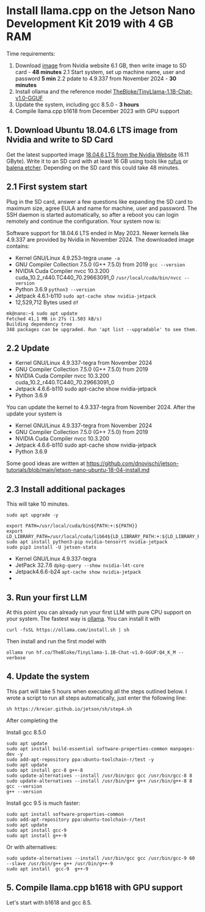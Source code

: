 # Install llama.cpp on the Jetson Nano Development Kit 2019 with 4 GB RAM

Time requirements:

1. Download [image](https://developer.nvidia.com/jetson-nano-sd-card-image) from Nvidia website 6.1 GB, then write image to SD card - **48 minutes**
2.1 Start system, set up machine name, user and password **5 min**
2.2 pdate to 4.9.337 from November 2024 - **30 minutes**
3. Install ollama and the reference model [TheBloke/TinyLlama-1.1B-Chat-v1.0-GGUF](https://huggingface.co/TheBloke/TinyLlama-1.1B-Chat-v1.0-GGUF?local-app=ollama)
4. Update the system, including gcc 8.5.0 - **3 hours**
5. Compile llama.cpp b1618 from December 2023 with GPU support

## 1. Download Ubuntu 18.04.6 LTS image from Nvidia and write to SD Card

Get the latest supported image [18.04.6 LTS from the Nvidia Website](https://developer.nvidia.com/embedded/learn/get-started-jetson-nano-devkit#write) (6.11 GByte). Write it to an SD card with at least 16 GB using tools like [rufus](https://rufus.ie/en/) or [balena etcher](https://etcher.balena.io/). Depending on the SD card this could take 48 minutes.



## 2.1 First system start

Plug in the SD card, answer a few questions like expanding the SD card to maximum size, agree EULA and name for machine, user and password. The SSH daemon is started automatically, so after a reboot you can login remotely and continue the configuration. Your system now is:

Software support for 18.04.6 LTS ended in May 2023. Newer kernels like 4.9.337 are provided by Nvidia in November 2024. The downloaded image contains:

- Kernel GNU/Linux 4.9.253-tegra `uname -a`
- GNU Compiler Collection 7.5.0 (G++ 7.5.0) from 2019 `gcc --version`
- NVIDIA Cuda Compiler nvcc 10.3.200 cuda_10.2_r440.TC440_70.29663091_0 `/usr/local/cuda/bin/nvcc --version`
- Python 3.6.9 `python3 --version`
- Jetpack 4.6.1-b110 `sudo apt-cache show nvidia-jetpack`
- 12,529,712 Bytes used `df`

```
mk@nano:~$ sudo apt update
Fetched 41,1 MB in 27s (1.503 kB/s)
Building dependency tree
348 packages can be upgraded. Run 'apt list --upgradable' to see them.
```

## 2.2 Update 

- Kernel GNU/Linux 4.9.337-tegra from November 2024
- GNU Compiler Collection 7.5.0 (G++ 7.5.0) from 2019
- NVIDIA Cuda Compiler nvcc 10.3.200 cuda_10.2_r440.TC440_70.29663091_0 
- Jetpack 4.6.6-b110 sudo apt-cache show nvidia-jetpack
- Python 3.6.9

You can update the kernel to 4.9.337-tegra from November 2024. After the update your system is

- Kernel GNU/Linux 4.9.337-tegra from November 2024
- GNU Compiler Collection 7.5.0 (G++ 7.5.0) from 2019
- NVIDIA Cuda Compiler nvcc 10.3.200
- Jetpack 4.6.6-b110 sudo apt-cache show nvidia-jetpack
- Python 3.6.9

Some good ideas are written at https://github.com/dnovischi/jetson-tutorials/blob/main/jetson-nano-ubuntu-18-04-install.md

## 2.3 Install additional packages

This will take 10 minutes.

```
sudo apt upgrade -y
```


```
export PATH=/usr/local/cuda/bin${PATH:+:${PATH}}
export LD_LIBRARY_PATH=/usr/local/cuda/lib64${LD_LIBRARY_PATH:+:${LD_LIBRARY_PATH}}
sudo apt install python3-pip nvidia-tensorrt nvidia-jetpack
sudo pip3 install -U jetson-stats

```

- Kernel GNU/Linux 4.9.337-tegra
- JetPack 32.7.6 `dpkg-query --show nvidia-l4t-core`
- Jetpack4.6.6-b24 `apt-cache show nvidia-jetpack`
- 





## 3. Run your first LLM

At this point you can already run your first LLM with pure CPU support on your system. The fastest way is [ollama](https://ollama.com/). You can install it with

```
curl -fsSL https://ollama.com/install.sh | sh
```

Then install and run the first model with

```
ollama run hf.co/TheBloke/TinyLlama-1.1B-Chat-v1.0-GGUF:Q4_K_M --verbose
```

## 4. Update the system

This part will take 5 hours when executing all the steps outlined below. I wrote a script to run all steps automatically, just enter the following line:

```
sh https://kreier.github.io/jetson/sh/step4.sh
```

After completing the

Install gcc 8.5.0

```
sudo apt update
sudo apt install build-essential software-properties-common manpages-dev -y
sudo add-apt-repository ppa:ubuntu-toolchain-r/test -y
sudo apt update
sudo apt install gcc-8 g++-8
sudo update-alternatives --install /usr/bin/gcc gcc /usr/bin/gcc-8 8
sudo update-alternatives --install /usr/bin/g++ g++ /usr/bin/g++-8 8
gcc --version
g++ --version
```

Install gcc 9.5 is much faster:

```
sudo apt install software-properties-common
sudo add-apt-repository ppa:ubuntu-toolchain-r/test
sudo apt update
sudo apt install gcc-9
sudo apt install g++-9
```

Or with alternatives:

```
sudo update-alternatives --install /usr/bin/gcc gcc /usr/bin/gcc-9 60 --slave /usr/bin/g++ g++ /usr/bin/g++-9
sudo apt install  gcc-9  g++-9
```

## 5. Compile llama.cpp b1618 with GPU support

Let's start with b1618 and gcc 8.5.
